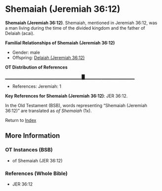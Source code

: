 # Shemaiah (Jeremiah 36:12)
**Shemaiah (Jeremiah 36:12)**. 
Shemaiah, mentioned in Jeremiah 36:12, was a man living during the time of the divided kingdom and the father of Delaiah (acai). 




**Familial Relationships of Shemaiah (Jeremiah 36:12)**


* Gender: male
* Offspring: [Delaiah (Jeremiah 36:12)](Delaiah.5.md)


**OT Distribution of References**

▁▁▁▁▁▁▁▁▁▁▁▁▁▁▁▁▁▁▁▁▁▁▁█▁▁▁▁▁▁▁▁▁▁▁▁▁▁▁
* References: Jeremiah: 1



**Key References for Shemaiah (Jeremiah 36:12)**: 
JER 36:12. 


In the Old Testament (BSB), words representing “Shemaiah (Jeremiah 36:12)” are translated as 
*of Shemaiah* (1x). 




Return to [Index](00-Index.md)

## More Information

### OT Instances (BSB)

* of Shemaiah (JER 36:12)



### References (Whole Bible)

* JER 36:12



